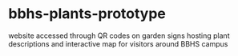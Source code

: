 # bbhs-plants-prototype
website accessed through QR codes on garden signs hosting plant descriptions and interactive map for visitors around BBHS campus
